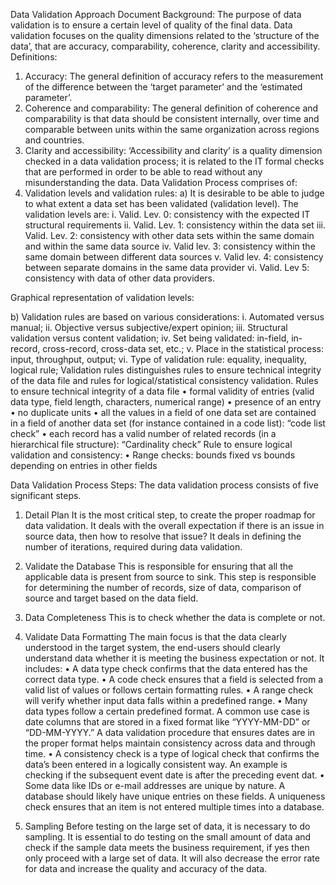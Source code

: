 
Data Validation Approach Document
Background:
The purpose of data validation is to ensure a certain level of quality of the final data. Data validation focuses on the quality dimensions related to the ‘structure of the data’, that are accuracy, comparability, coherence, clarity and accessibility.
Definitions:
1.	Accuracy: The general definition of accuracy refers to the measurement of the difference between the ‘target parameter’ and the ‘estimated parameter’.
2.	Coherence and comparability: The general definition of coherence and comparability is that data should be consistent internally, over time and comparable between units within the same organization across regions and countries.
3.	Clarity and accessibility: ‘Accessibility and clarity’ is a quality dimension checked in a data validation process; it is related to the IT formal checks that are performed in order to be able to read without any misunderstanding the data.
Data Validation Process comprises of: 
1.	Validation levels and validation rules:
a)	It is desirable to be able to judge to what extent a data set has been validated (validation level). The validation levels are:
i.	Valid. Lev. 0: consistency with the expected IT structural requirements 
ii.	Valid. Lev. 1: consistency within the data set 
iii.	Valid. Lev. 2: consistency with other data sets within the same domain and within the same data source 
iv.	Valid lev. 3: consistency within the same domain between different data sources 
v.	Valid lev. 4: consistency between separate domains in the same data provider 
vi.	Valid. Lev 5: consistency with data of other data providers.

Graphical representation of validation levels: 



b)	Validation rules are based on various considerations:
i.	Automated versus manual; 
ii.	Objective versus subjective/expert opinion; 
iii.	Structural validation versus content validation; 
iv.	Set being validated: in-field, in-record, cross-record, cross-data set, etc.;
v.	Place in the statistical process: input, throughput, output; 
vi.	Type of validation rule: equality, inequality, logical rule;
Validation rules distinguishes rules to ensure technical integrity of the data file and rules for logical/statistical consistency validation.
Rules to ensure technical integrity of a data file 
•	formal validity of entries (valid data type, field length, characters, numerical range) 
•	presence of an entry
•	no duplicate units
•	all the values in a field of one data set are contained in a field of another data set (for instance contained in a code list): “code list check”
•	each record has a valid number of related records (in a hierarchical file structure): “Cardinality check”
		Rule to ensure logical validation and consistency:
•	Range checks: bounds fixed vs bounds depending on entries in other fields


Data Validation Process Steps:
The data validation process consists of five significant steps.
1)	Detail Plan
It is the most critical step, to create the proper roadmap for data validation. It deals with the overall expectation if there is an issue in source data, then how to resolve that issue? It deals in defining the number of iterations, required during data validation.
2)	Validate the Database
This is responsible for ensuring that all the applicable data is present from source to sink. This step is responsible for determining the number of records, size of data, comparison of source and target based on the data field.
3)	Data Completeness 
	This is to check whether the data is complete or not.

4)	Validate Data Formatting
The main focus is that the data clearly understood in the target system, the end-users should clearly understand data whether it is meeting the business expectation or not. It includes:
•	A data type check confirms that the data entered has the correct data type.
•	A code check ensures that a field is selected from a valid list of values or follows certain formatting rules.
•	A range check will verify whether input data falls within a predefined range.
•	Many data types follow a certain predefined format. A common use case is date columns that are stored in a fixed format like “YYYY-MM-DD” or “DD-MM-YYYY.” A data validation procedure that ensures dates are in the proper format helps maintain consistency across data and through time.
•	A consistency check is a type of logical check that confirms the data’s been entered in a logically consistent way. An example is checking if the subsequent event date is after the preceding event dat.
•	Some data like IDs or e-mail addresses are unique by nature. A database should likely have unique entries on these fields. A uniqueness check ensures that an item is not entered multiple times into a database.

5)	Sampling
Before testing on the large set of data, it is necessary to do sampling. It is essential to do testing on the small amount of data and check if the sample data meets the business requirement, if yes then only proceed with a large set of data. It will also decrease the error rate for data and increase the quality and accuracy of the data.
